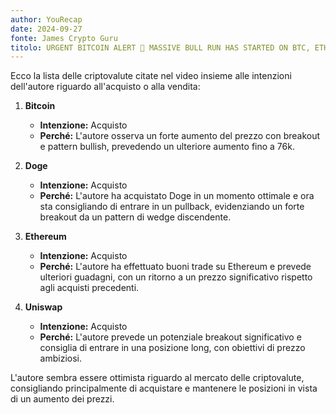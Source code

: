 ```yaml
---
author: YouRecap
date: 2024-09-27
fonte: James Crypto Guru
titolo: URGENT BITCOIN ALERT 🚨 MASSIVE BULL RUN HAS STARTED ON BTC, ETH & DOGE!!!
---
```


Ecco la lista delle criptovalute citate nel video insieme alle intenzioni dell'autore riguardo all'acquisto o alla vendita:

1. **Bitcoin**
   - **Intenzione:** Acquisto
   - **Perché:** L'autore osserva un forte aumento del prezzo con breakout e pattern bullish, prevedendo un ulteriore aumento fino a 76k.

2. **Doge**
   - **Intenzione:** Acquisto
   - **Perché:** L'autore ha acquistato Doge in un momento ottimale e ora sta consigliando di entrare in un pullback, evidenziando un forte breakout da un pattern di wedge discendente.

3. **Ethereum**
   - **Intenzione:** Acquisto
   - **Perché:** L'autore ha effettuato buoni trade su Ethereum e prevede ulteriori guadagni, con un ritorno a un prezzo significativo rispetto agli acquisti precedenti.

4. **Uniswap**
   - **Intenzione:** Acquisto
   - **Perché:** L'autore prevede un potenziale breakout significativo e consiglia di entrare in una posizione long, con obiettivi di prezzo ambiziosi.

L'autore sembra essere ottimista riguardo al mercato delle criptovalute, consigliando principalmente di acquistare e mantenere le posizioni in vista di un aumento dei prezzi.
